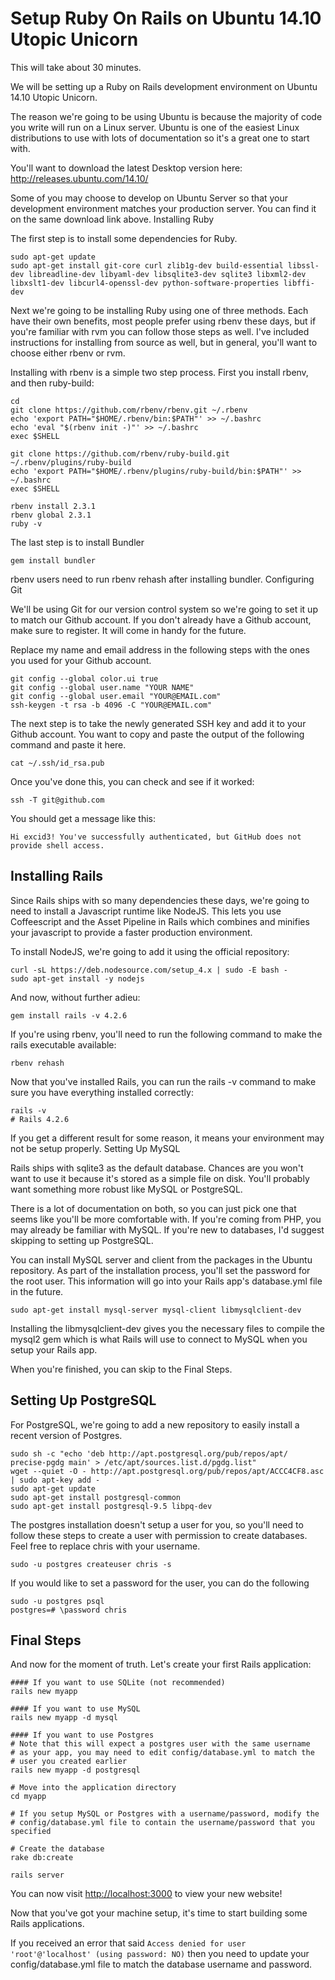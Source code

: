 <!---
title:  Setup Ruby On Rails on Ubuntu 14.10 Utopic Unicorn
description: "A guide to setting up a Ruby on Rails development environment on Ubuntu 14.10 Utopic Unicorn"
layout: blog_post 
categories: ubuntu  
-->

# Setup Ruby On Rails on Ubuntu 14.10 Utopic Unicorn

This will take about 30 minutes.

We will be setting up a Ruby on Rails development environment on Ubuntu 14.10 Utopic Unicorn.

The reason we're going to be using Ubuntu is because the majority of code you write will run on a Linux server. Ubuntu is one of the easiest Linux distributions to use with lots of documentation so it's a great one to start with.

You'll want to download the latest Desktop version here: http://releases.ubuntu.com/14.10/

Some of you may choose to develop on Ubuntu Server so that your development environment matches your production server. You can find it on the same download link above.
Installing Ruby

The first step is to install some dependencies for Ruby.

    sudo apt-get update
    sudo apt-get install git-core curl zlib1g-dev build-essential libssl-dev libreadline-dev libyaml-dev libsqlite3-dev sqlite3 libxml2-dev libxslt1-dev libcurl4-openssl-dev python-software-properties libffi-dev

Next we're going to be installing Ruby using one of three methods. Each have their own benefits, most people prefer using rbenv these days, but if you're familiar with rvm you can follow those steps as well. I've included instructions for installing from source as well, but in general, you'll want to choose either rbenv or rvm.


Installing with rbenv is a simple two step process. First you install rbenv, and then ruby-build:

    cd
    git clone https://github.com/rbenv/rbenv.git ~/.rbenv
    echo 'export PATH="$HOME/.rbenv/bin:$PATH"' >> ~/.bashrc
    echo 'eval "$(rbenv init -)"' >> ~/.bashrc
    exec $SHELL

    git clone https://github.com/rbenv/ruby-build.git ~/.rbenv/plugins/ruby-build
    echo 'export PATH="$HOME/.rbenv/plugins/ruby-build/bin:$PATH"' >> ~/.bashrc
    exec $SHELL

    rbenv install 2.3.1
    rbenv global 2.3.1
    ruby -v

The last step is to install Bundler

    gem install bundler

rbenv users need to run rbenv rehash after installing bundler.
Configuring Git

We'll be using Git for our version control system so we're going to set it up to match our Github account. If you don't already have a Github account, make sure to register. It will come in handy for the future.

Replace my name and email address in the following steps with the ones you used for your Github account.

    git config --global color.ui true
    git config --global user.name "YOUR NAME"
    git config --global user.email "YOUR@EMAIL.com"
    ssh-keygen -t rsa -b 4096 -C "YOUR@EMAIL.com"

The next step is to take the newly generated SSH key and add it to your Github account. You want to copy and paste the output of the following command and paste it here.

    cat ~/.ssh/id_rsa.pub

Once you've done this, you can check and see if it worked:

    ssh -T git@github.com

You should get a message like this:

    Hi excid3! You've successfully authenticated, but GitHub does not provide shell access.

## Installing Rails

Since Rails ships with so many dependencies these days, we're going to need to install a Javascript runtime like NodeJS. This lets you use Coffeescript and the Asset Pipeline in Rails which combines and minifies your javascript to provide a faster production environment.

To install NodeJS, we're going to add it using the official repository:

    curl -sL https://deb.nodesource.com/setup_4.x | sudo -E bash -
    sudo apt-get install -y nodejs

And now, without further adieu:

    gem install rails -v 4.2.6

If you're using rbenv, you'll need to run the following command to make the rails executable available:

    rbenv rehash

Now that you've installed Rails, you can run the rails -v command to make sure you have everything installed correctly:

    rails -v
    # Rails 4.2.6

If you get a different result for some reason, it means your environment may not be setup properly.
Setting Up MySQL

Rails ships with sqlite3 as the default database. Chances are you won't want to use it because it's stored as a simple file on disk. You'll probably want something more robust like MySQL or PostgreSQL.

There is a lot of documentation on both, so you can just pick one that seems like you'll be more comfortable with. If you're coming from PHP, you may already be familiar with MySQL. If you're new to databases, I'd suggest skipping to setting up PostgreSQL.

You can install MySQL server and client from the packages in the Ubuntu repository. As part of the installation process, you'll set the password for the root user. This information will go into your Rails app's database.yml file in the future.

    sudo apt-get install mysql-server mysql-client libmysqlclient-dev

Installing the libmysqlclient-dev gives you the necessary files to compile the mysql2 gem which is what Rails will use to connect to MySQL when you setup your Rails app.

When you're finished, you can skip to the Final Steps.

## Setting Up PostgreSQL

For PostgreSQL, we're going to add a new repository to easily install a recent version of Postgres.

    sudo sh -c "echo 'deb http://apt.postgresql.org/pub/repos/apt/ precise-pgdg main' > /etc/apt/sources.list.d/pgdg.list"
    wget --quiet -O - http://apt.postgresql.org/pub/repos/apt/ACCC4CF8.asc | sudo apt-key add -
    sudo apt-get update
    sudo apt-get install postgresql-common
    sudo apt-get install postgresql-9.5 libpq-dev

The postgres installation doesn't setup a user for you, so you'll need to follow these steps to create a user with permission to create databases. Feel free to replace chris with your username.

    sudo -u postgres createuser chris -s

If you would like to set a password for the user, you can do the following

    sudo -u postgres psql
    postgres=# \password chris

## Final Steps

And now for the moment of truth. Let's create your first Rails application:

    #### If you want to use SQLite (not recommended)
    rails new myapp

    #### If you want to use MySQL
    rails new myapp -d mysql

    #### If you want to use Postgres
    # Note that this will expect a postgres user with the same username
    # as your app, you may need to edit config/database.yml to match the
    # user you created earlier
    rails new myapp -d postgresql

    # Move into the application directory
    cd myapp

    # If you setup MySQL or Postgres with a username/password, modify the
    # config/database.yml file to contain the username/password that you specified

    # Create the database
    rake db:create

    rails server

You can now visit [http://localhost:3000](http://localhost:3000) to view your new website!

Now that you've got your machine setup, it's time to start building some Rails applications.

If you received an error that said `Access denied for user 'root'@'localhost' (using password: NO)` then you need to update your config/database.yml file to match the database username and password.




